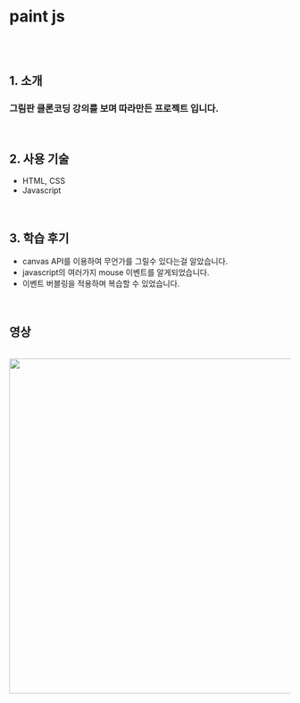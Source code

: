 # paint js

<br>
<br>

## 1. 소개

### 그림판 클론코딩 강의를 보며 따라만든 프로젝트 입니다.

<br>

## 2. 사용 기술

- HTML, CSS
- Javascript

<br>

## 3. 학습 후기

- canvas API를 이용하여 무언가를 그릴수 있다는걸 알았습니다.
- javascript의 여러가지 mouse 이벤트를 알게되었습니다.
- 이벤트 버블링을 적용하며 복습할 수 있었습니다.

<br>

## 영상

<br>

<img src="https://github.com/jellybrown/paintjs/blob/master/canvas.gif" width="600">
